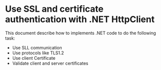 # Use SSL and certificate authentication with .NET HttpClient 

This document describe how to implements .NET code to do the following task:

* Use SLL communication
* Use protocols like TLS1.2
* Use client Certificate
* Validate client and server certificates



